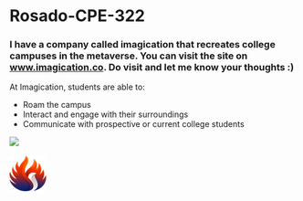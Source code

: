 # Rosado-CPE-322
### I have a company called imagication that recreates college campuses in the metaverse. You can visit the site on www.imagication.co. Do visit and let me know your thoughts :)

At Imagication, students are able to:

* Roam the campus
* Interact and engage with their surroundings
* Communicate with prospective or current college students

![](https://github.com/Diana-Rosado/Rosado-CPE-322/blob/main/imagication.gif)

![Imagication Logo](/coloredphoenix-6.png)
